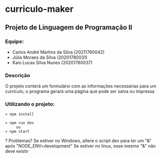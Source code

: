 # curriculo-maker

## Projeto de Linguagem de Programação II

### Equipe:
- Carlos André Martins da Silva (20211780042)
- Júlia Moraes da Silva (20201780031)
- Kaio Lucas Silva Nunes (20201780037)

### Descrição
O projeto conterá um formulário com as informações necessárias para um currículo, o programa gerará uma página que pode ser salva ou impressa

### Utilizando o projeto:

```
> npm install

> npm run dev
     ou
> npm start
```

? Problemas? Se estiver no Windows, altere o script dev para ter um "&" após "NODE_ENV=development"
Se estiver no linux, esse mesmo "&" não deve existir